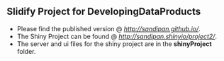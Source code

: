 Slidify Project for DevelopingDataProducts
------------------------------------------

* Please find the published version @ *http://sandipan.github.io/*.
* The Shiny Project can be found @ *http://sandipan.shinyio/project2/*.
* The server and ui files for the shiny project are in the **shinyProject** folder.
